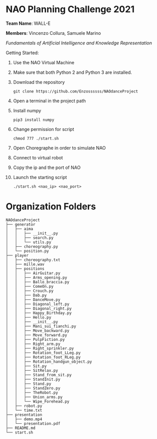 # NAO Planning Challenge 2021

**Team Name**: WALL-E

**Members**: Vincenzo Collura, Samuele Marino

_Fundamentals of Artificial Intelligence and Knowledge Representation_

Getting Started:

1. Use the NAO Virtual Machine
2. Make sure that both Python 2 and Python 3 are installed.
3. Download the repository
   ```
   git clone https://github.com/Enzossssss/NAOdanceProject
   ```
4. Open a terminal in the project path
5. Install numpy
   ```
   pip3 install numpy
   ```
6. Change permission for script

   ```
   chmod 777 ./start.sh
   ```

7. Open Choregraphe in order to simulate NAO
8. Connect to virtual robot
9. Copy the ip and the port of NAO
10. Launch the starting script

    ```
    ./start.sh <nao_ip> <nao_port>
    ```

# Organization Folders

```
NAOdanceProject
├── generator
│   ├── aima
│   │   ├── __init__.py
│   │   ├── search.py
│   │   └── utils.py
│   ├── choreography.py
│   └── position.py
├── player
│   ├── choreography.txt
│   ├── mille.wav
│   ├── positions
│   │   ├── AirGuitar.py
│   │   ├── Arms_opening.py
│   │   ├── Ballo_braccia.py
│   │   ├── ComeOn.py
│   │   ├── Crouch.py
│   │   ├── Dab.py
│   │   ├── DanceMove.py
│   │   ├── Diagonal_left.py
│   │   ├── Diagonal_right.py
│   │   ├── Happy_Birthday.py
│   │   ├── Hello.py
│   │   ├── __init__.py
│   │   ├── Mani_sui_fianchi.py
│   │   ├── Move_backward.py
│   │   ├── Move_forward.py
│   │   ├── PulpFiction.py
│   │   ├── Right_arm.py
│   │   ├── Right_sprinkler.py
│   │   ├── Rotation_foot_LLeg.py
│   │   ├── Rotation_foot_RLeg.py
│   │   ├── Rotation_handgun_object.py
│   │   ├── Sit.py
│   │   ├── SitRelax.py
│   │   ├── Stand_from_sit.py
│   │   ├── StandInit.py
│   │   ├── Stand.py
│   │   ├── StandZero.py
│   │   ├── TheRobot.py
│   │   ├── Union_arms.py
│   │   └── Wipe_Forehead.py
│   ├── robot.py
│   └── time.txt
├── presentation
│   ├── demo.mp4
│   └── presentation.pdf
├── README.md
└── start.sh

```
